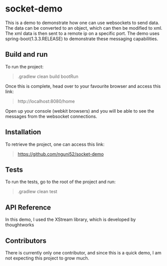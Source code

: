 # socket-demo
This is a demo to demonstrate how one can use websockets to send data. The data can be converted to an object, which can then be modified to xml. The xml data is then sent to a remote ip on a specific port. The demo uses spring-boot(1.3.3.RELEASE) to demonstrate these messaging capabilities.

## Build and run

To run the project:
  >.gradlew clean build bootRun
  
Once this is complete, head over to your favourite browser and access this link:
  >http://localhost:8080/home
  

Open up your console (webkit browsers) and you will be able to see the messages from the websocket connections.

## Installation

To retrieve the project, one can access this link: 
 >https://github.com/nguni52/socket-demo

## Tests

To run the tests, go to the root of the project and run:
  >.gradlew clean test


## API Reference
In this demo, I used the XStream library, which is developed by thoughtworks

## Contributors

There is currently only one contributor, and since this is a quick demo, I am not expecting this project to grow much.
